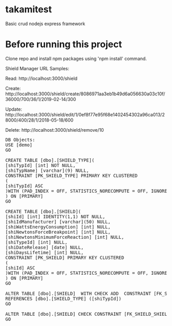 # takamitest
Basic crud nodejs express framework

# Before running this project
Clone repo and install npm packages using 'npm install' command.

Shield Manager
URL Samples:



Read: 
http://localhost:3000/shield

Create: 
http://localhost:3000/shield/create/8086971aa3eb1b49d6a056630a03c10f/36000/700/36/1/2019-02-14/300

Update: 
http://localhost:3000/shield/edit/1/0ef8f77e95f68e1402454302a96ca013/28000/400/28/1/2018-05-18/600

Delete: 
http://localhost:3000/shield/remove/10
<pre>
DB Objects:
USE [demo]
GO

CREATE TABLE [dbo].[SHIELD_TYPE](
[shiTypId] [int] NOT NULL,
[shiTypName] [varchar](9) NULL,
CONSTRAINT [PK_SHIELD_TYPE] PRIMARY KEY CLUSTERED
(
[shiTypId] ASC
)WITH (PAD_INDEX = OFF, STATISTICS_NORECOMPUTE = OFF, IGNORE_DUP_KEY = OFF, ALLOW_ROW_LOCKS = ON, ALLOW_PAGE_LOCKS = ON) ON [PRIMARY]
) ON [PRIMARY]
GO

CREATE TABLE [dbo].[SHIELD](
[shiId] [int] IDENTITY(1,1) NOT NULL,
[shiIdManufacturer] [varchar](50) NULL,
[shiWattsEnergyConsumption] [int] NULL,
[shiNewtonsForceBreakpoint] [int] NULL,
[shiNewtonsMinimumForceReaction] [int] NULL,
[shiTypeId] [int] NULL,
[shiDateRelease] [date] NULL,
[shiDaysLifetime] [int] NULL,
CONSTRAINT [PK_SHIELD] PRIMARY KEY CLUSTERED
(
[shiId] ASC
)WITH (PAD_INDEX = OFF, STATISTICS_NORECOMPUTE = OFF, IGNORE_DUP_KEY = OFF, ALLOW_ROW_LOCKS = ON, ALLOW_PAGE_LOCKS = ON) ON [PRIMARY]
) ON [PRIMARY]
GO

ALTER TABLE [dbo].[SHIELD]  WITH CHECK ADD  CONSTRAINT [FK_SHIELD_SHIELD_TYPE] FOREIGN KEY([shiTypeId])
REFERENCES [dbo].[SHIELD_TYPE] ([shiTypId])
GO

ALTER TABLE [dbo].[SHIELD] CHECK CONSTRAINT [FK_SHIELD_SHIELD_TYPE]
GO
</pre>
